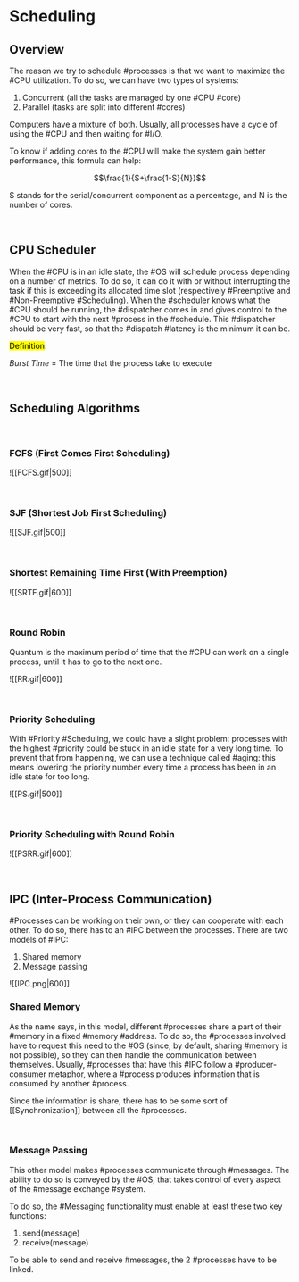 # Scheduling

## Overview

The reason we try to schedule #processes is that we want to maximize the #CPU utilization. To do so, we can have two types of systems:

1) Concurrent (all the tasks are managed by one #CPU #core)
2) Parallel (tasks are split into different #cores)

Computers have a mixture of both.
Usually, all processes have a cycle of using the #CPU and then waiting for #I/O.

To know if adding cores to the #CPU will make the system gain better performance, this formula can help:

$$\frac{1}{S+\frac{1-S}{N}}$$

S stands for the serial/concurrent component as a percentage, and N is the number of cores.

<br>

## CPU Scheduler

When the #CPU is in an idle state, the #OS will schedule process depending on a number of metrics. To do so, it can do it with or without interrupting the task if this is exceeding its allocated time slot (respectively #Preemptive and #Non-Preemptive #Scheduling). When the #scheduler knows what the #CPU should be running, the #dispatcher comes in and gives control to the #CPU to start with the next #process in the #schedule. This #dispatcher  should be very fast, so that the #dispatch #latency is the minimum it can be.

<mark> Definition</mark>: 

*Burst Time* = The time that the process take to execute

<br>

## Scheduling Algorithms

<br>

### FCFS (First Comes First Scheduling)
![[FCFS.gif|500]]

<br>

### SJF (Shortest Job First Scheduling)

![[SJF.gif|500]]

<br>

### Shortest Remaining Time First (With Preemption)

![[SRTF.gif|600]]

<br>

### Round Robin

Quantum is the maximum period of time that the #CPU can work on a single process, until it has to go to the next one.

![[RR.gif|600]]

<br>

### Priority Scheduling

With #Priority #Scheduling, we could have a slight problem: processes with the highest #priority could be stuck in an idle state for a very long time. To prevent that from happening, we can use a technique called #aging: this means lowering the priority number every time a process has been in an idle state for too long.

![[PS.gif|500]]

<br>

### Priority Scheduling with Round Robin

![[PSRR.gif|600]]

<br>

## IPC (Inter-Process Communication)

#Processes can be working on their own, or they can cooperate with each other. To do so, there has to an #IPC between the processes. 
There are two models of #IPC:

1) Shared memory
2) Message passing

![[IPC.png|600]]

### Shared Memory

As the name says, in this model, different #processes share a part of their #memory in a fixed #memory #address. To do so, the #processes involved have to request this need to the #OS (since, by default, sharing #memory is not possible), so they can then handle the communication between themselves. Usually, #processes that have this #IPC follow a #producer-consumer metaphor, where a #process produces information that is consumed by another #process.

Since the information is share, there has to be some sort of [[Synchronization]] between all the #processes.

<br>

### Message Passing

This other model makes #processes communicate through #messages. The ability to do so is conveyed by the #OS, that takes control of every aspect of the #message exchange #system.

To do so, the #Messaging functionality must enable at least these two key functions:

1) send(message)
2) receive(message)

To be able to send and receive #messages, the 2 #processes have to be linked.
